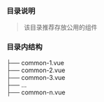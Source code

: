 ### 目录说明

> 该目录推荐存放公用的组件

### 目录内结构

├── common-1.vue  
├── common-2.vue  
├── common-3.vue  
├── ...  
├── common-n.vue  
